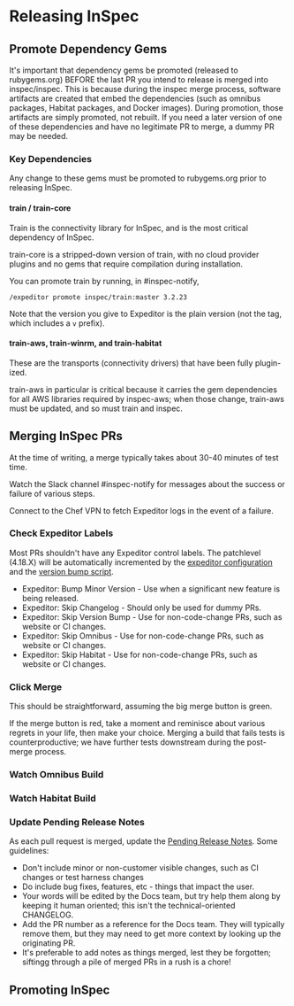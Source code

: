 # Releasing InSpec

## Promote Dependency Gems

It's important that dependency gems be promoted (released to rubygems.org) BEFORE the last PR you intend to release is merged into inspec/inspec. This is because during the inspec merge process, software artifacts are created that embed the dependencies (such as omnibus packages, Habitat packages, and Docker images). During promotion, those artifacts are simply promoted, not rebuilt. If you need a later version of one of these dependencies and have no legitimate PR to merge, a dummy PR may be needed.

### Key Dependencies

Any change to these gems must be promoted to rubygems.org prior to releasing InSpec.

#### train / train-core

Train is the connectivity library for InSpec, and is the most critical dependency of InSpec.

train-core is a stripped-down version of train, with no cloud provider plugins and no gems that require compilation during installation.

You can promote train by running, in #inspec-notify,
```
/expeditor promote inspec/train:master 3.2.23
```

Note that the version you give to Expeditor is the plain version (not the tag, which includes a `v` prefix).

#### train-aws, train-winrm, and train-habitat

These are the transports (connectivity drivers) that have been fully plugin-ized.

train-aws in particular is critical because it carries the gem dependencies for all AWS libraries required by inspec-aws; when those change, train-aws must be updated, and so must train and inspec.

## Merging InSpec PRs

At the time of writing, a merge typically takes about 30-40 minutes of test time.

Watch the Slack channel #inspec-notify for messages about the success or failure of various steps.

Connect to the Chef VPN to fetch Expeditor logs in the event of a failure.

### Check Expeditor Labels

Most PRs shouldn't have any Expeditor control labels. The patchlevel (4.18.X) will be automatically incremented by the [expeditor configuration](https://github.com/inspec/inspec/blob/44fe144732e1e0abb2594957a880c5f1821e7774/.expeditor/config.yml#L117) and the [version bump script](https://github.com/inspec/inspec/blob/master/.expeditor/update_version.sh).

 * Expeditor: Bump Minor Version - Use when a significant new feature is being released.
 * Expeditor: Skip Changelog - Should only be used for dummy PRs.
 * Expeditor: Skip Version Bump - Use for non-code-change PRs, such as website or CI changes.
 * Expeditor: Skip Omnibus - Use for non-code-change PRs, such as website or CI changes.
 * Expeditor: Skip Habitat - Use for non-code-change PRs, such as website or CI changes.

### Click Merge

This should be straightforward, assuming the big merge button is green.

If the merge button is red, take a moment and reminisce about various regrets in your life, then make your choice. Merging a build that fails tests is counterproductive; we have further tests downstream during the post-merge process.

### Watch Omnibus Build

### Watch Habitat Build

### Update Pending Release Notes

As each pull request is merged, update the [Pending Release Notes](https://github.com/inspec/inspec/wiki/Pending-Release-Notes). Some guidelines:
 * Don't include minor or non-customer visible changes, such as CI changes or test harness changes
 * Do include bug fixes, features, etc - things that impact the user.
 * Your words will be edited by the Docs team, but try help them along by keeping it human oriented; this isn't the technical-oriented CHANGELOG.
 * Add the PR number as a reference for the Docs team. They will typically remove them, but they may need to get more context by looking up the originating PR.
 * It's preferable to add notes as things merged, lest they be forgotten; siftingg through a pile of merged PRs in a rush is a chore!

## Promoting InSpec
